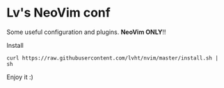 Lv's NeoVim conf
================

Some useful configuration and plugins. **NeoVim ONLY**!!

Install
```
curl https://raw.githubusercontent.com/lvht/nvim/master/install.sh | sh
```

Enjoy it :)
